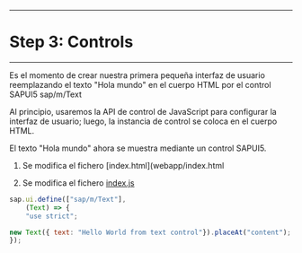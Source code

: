 *****************
# Step 3: Controls
*****************

Es el momento de crear nuestra primera pequeña interfaz de usuario reemplazando el texto "Hola mundo" en el cuerpo HTML por el control SAPUI5 sap/m/Text


Al principio, usaremos la API de control de JavaScript para configurar la interfaz de usuario; 
luego, la instancia de control se coloca en el cuerpo HTML.


El texto "Hola mundo" ahora se muestra mediante un control SAPUI5.

1. Se modifica el fichero [index.html](webapp/index.html

2. Se modifica el fichero [index.js](webapp/index.js)
``` js
sap.ui.define(["sap/m/Text"], 
    (Text) => {
    "use strict";

new Text({ text: "Hello World from text control"}).placeAt("content"); 
});
```